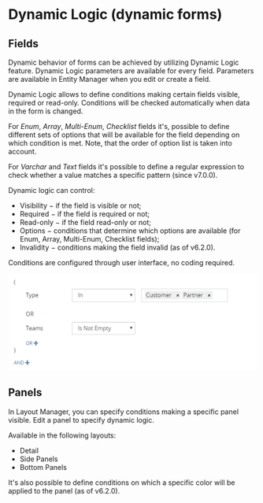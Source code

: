 # Dynamic Logic (dynamic forms)

## Fields

Dynamic behavior of forms can be achieved by utilizing Dynamic Logic feature. Dynamic Logic parameters are available for every field. Parameters are available in Entity Manager when you edit or create a field.

Dynamic Logic allows to define conditions making certain fields visible, required or read-only. Conditions will be checked automatically when data in the form is changed.

For *Enum*, *Array*, *Multi-Enum*, *Checklist* fields it's, possible to define different sets of options that will be available for the field depending on which condition is met. Note, that the order of option list is taken into account.

For *Varchar* and *Text* fields it's possible to define a regular expression to check whether a value matches a specific pattern (since v7.0.0).

Dynamic logic can control:

* Visibility − if the field is visible or not;
* Required − if the field is required or not;
* Read-only − if the field read-only or not;
* Options − conditions that determine which options are available (for Enum, Array, Multi-Enum, Checklist fields);
* Invalidity − conditions making the field invalid (as of v6.2.0).

Conditions are configured through user interface, no coding required.

![Condition builder](https://raw.githubusercontent.com/espocrm/documentation/master/docs/_static/images/administration/dynamic-logic/1.png)

## Panels

In Layout Manager, you can specify conditions making a specific panel visible. Edit a panel to specify dynamic logic.

Available in the following layouts:

* Detail
* Side Panels
* Bottom Panels

It's also possible to define conditions on which a specific color will be applied to the panel (as of v6.2.0).
